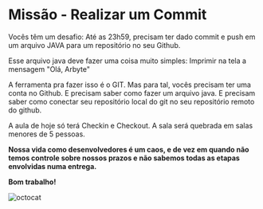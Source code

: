 # Missão - Realizar um Commit

Vocês têm um desafio: Até as 23h59, precisam ter dado commit e push em um arquivo JAVA para um repositório no seu Github.

Esse arquivo java deve fazer uma coisa muito simples: Imprimir na tela a mensagem "Olá, Arbyte"

A ferramenta pra fazer isso é o GIT. Mas para tal, vocês precisam ter uma conta no Github. E precisam saber como fazer um arquivo java. E precisam saber como conectar seu repositório local do git no seu repositório remoto do github.

A aula de hoje só terá Checkin e Checkout. A sala será quebrada em salas menores de 5 pessoas.

**Nossa vida como desenvolvedores é um caos, e de vez em quando não temos controle sobre nossos prazos e não sabemos todas as etapas envolvidas numa entrega.** 

**Bom trabalho!**

![octocat](https://user-images.githubusercontent.com/45864414/89591772-6f3cd700-d821-11ea-83a6-0fdf60709675.png)


